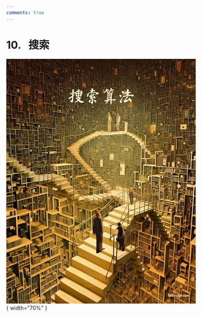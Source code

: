 ```yaml
---
comments: true
---
```


# 10. &nbsp; 搜索

<div class="center-table" markdown>

![搜索](../assets/covers/chapter_searching.jpg){ width="70%" }

</div>
